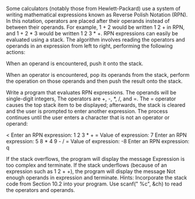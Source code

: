 Some calculators (notably those from Hewlett-Packard) use a system of writing mathematical expressions known as Reverse Polish Notation (RPN). In this notation, operators are placed after their operands instead of between their operands. For example, 1 + 2 would be written 1 2 + in RPN, and 1 + 2 * 3 would be written 1 2 3 * +. RPN expressions can easily be evaluated using a stack. The algorithm involves reading the operators and operands in an expression from left to right, performing the following actions:


When an operand is encountered, push it onto the stack.

When an operator is encountered, pop its operands from the stack, perform the operation on those operands and then push the result onto the stack.

Write a program that evaluates RPN expressions. The operands will be single-digit integers, The operators are +, -, *, /, and =. The = operator causes the top stack item to be displayed; afterwards, the stack is cleared and the user is prompted to enter another expression. The process continues until the user enters a character that is not an operator or operand:

<
Enter an RPN expression: 1 2 3 * + =
Value of expression: 7
Enter an RPN expression: 5 8 * 4 9 - / =
Value of expression: -8
Enter an RPN expression: q 
>

If the stack overflows, the program will display the message Expression is too complex and terminate. If the stack underflows (because of an expression such as 1 2 + +), the program will display the message Not enough operands in expression and terminate. Hints: Incorporate the stack code from Section 10.2 into your program. Use scanf(" %c", &ch) to read the operators and operands.
